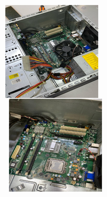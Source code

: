 <div align="center">
  <img src="https://github.com/pohlokyee/SECPH-Y1-SEM1/blob/main/Technology%20and%20Information%20System/PC%20Assemble/PC.jpeg" height="300" width="300" />
  &nbsp;&nbsp;&nbsp;&nbsp;&nbsp;
  <img src="https://github.com/pohlokyee/SECPH-Y1-SEM1/blob/main/Technology%20and%20Information%20System/PC%20Assemble/Pc.jpeg" height="300" width="300" />
</p>

